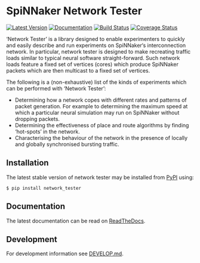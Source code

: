 SpiNNaker Network Tester
========================

[![Latest Version](https://img.shields.io/pypi/v/network_tester.svg?style=flat)](https://pypi.python.org/pypi/network_tester/)
[![Documentation](https://readthedocs.org/projects/network-tester/badge/?version=stable)](http://network-tester.readthedocs.org/en/stable/)
[![Build Status](https://travis-ci.org/project-rig/network_tester.svg?branch=master)](https://travis-ci.org/project-rig/network_tester)
[![Coverage Status](https://coveralls.io/repos/project-rig/network_tester/badge.svg?branch=master)](https://coveralls.io/r/project-rig/network_tester?branch=master)

‘Network Tester’ is a library designed to enable experimenters to quickly and
easily describe and run experiments on SpiNNaker‘s interconnection network. In
particular, network tester is designed to make recreating traffic loads similar
to typical neural software straight-forward. Such network loads feature a fixed
set of vertices (cores) which produce SpiNNaker packets which are then
multicast to a fixed set of vertices.

The following is a (non-exhaustive) list of the kinds of experiments which can
be performed with ‘Network Tester’:

* Determining how a network copes with different rates and patterns of packet
  generation. For example to determining the maximum speed at which a
  particular neural simulation may run on SpiNNaker without dropping packets.
* Determining the effectiveness of place and route algorithms by finding
  ‘hot-spots’ in the network.
* Characterising the behaviour of the network in the presence of locally and
  globally synchronised bursting traffic.


Installation
------------

The latest stable version of network tester may be installed from
[PyPI](https://pypi.python.org/pypi/network_tester) using:

    $ pip install network_tester

Documentation
-------------

The latest documentation can be read on [ReadTheDocs](http://network-tester.readthedocs.org/).


Development
-----------

For development information see [DEVELOP.md](./DEVELOP.md).
